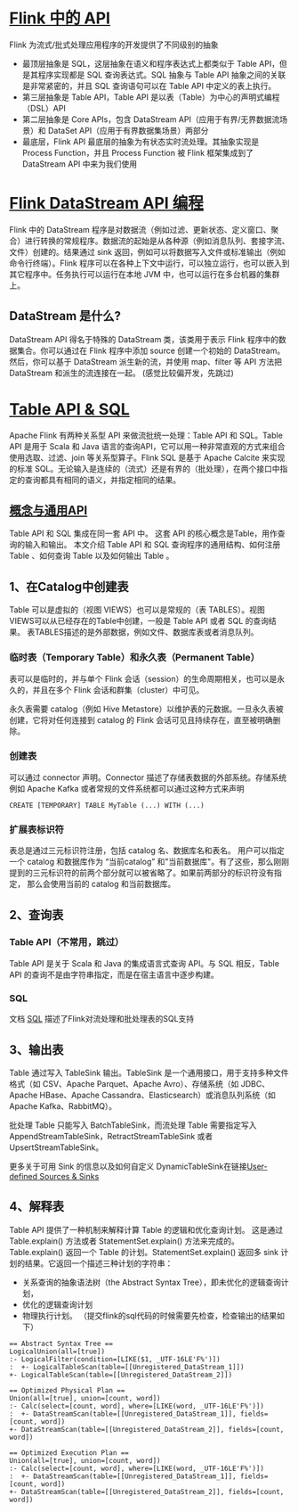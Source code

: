 # [Flink 中的 API](https://nightlies.apache.org/flink/flink-docs-release-1.16/zh/docs/concepts/overview/)

Flink 为流式/批式处理应用程序的开发提供了不同级别的抽象
* 最顶层抽象是 SQL，这层抽象在语义和程序表达式上都类似于 Table API，但是其程序实现都是 SQL 查询表达式。SQL 抽象与 Table API 抽象之间的关联是非常紧密的，并且 SQL 查询语句可以在 Table API 中定义的表上执行。
* 第三层抽象是 Table API，Table API 是以表（Table）为中心的声明式编程（DSL）API
* 第二层抽象是 Core APIs，包含 DataStream API（应用于有界/无界数据流场景）和 DataSet API（应用于有界数据集场景）两部分
* 最底层，Flink API 最底层的抽象为有状态实时流处理。其抽象实现是 Process Function，并且 Process Function 被 Flink 框架集成到了 DataStream API 中来为我们使用

# [Flink DataStream API 编程](https://nightlies.apache.org/flink/flink-docs-release-1.16/zh/docs/dev/datastream/overview/)
Flink 中的 DataStream 程序是对数据流（例如过滤、更新状态、定义窗口、聚合）进行转换的常规程序。数据流的起始是从各种源（例如消息队列、套接字流、文件）创建的。结果通过 sink 返回，例如可以将数据写入文件或标准输出（例如命令行终端）。Flink 程序可以在各种上下文中运行，可以独立运行，也可以嵌入到其它程序中。任务执行可以运行在本地 JVM 中，也可以运行在多台机器的集群上。

## DataStream 是什么?
DataStream API 得名于特殊的 DataStream 类，该类用于表示 Flink 程序中的数据集合。你可以通过在 Flink 程序中添加 source 创建一个初始的 DataStream。然后，你可以基于 DataStream 派生新的流，并使用 map、filter 等 API 方法把 DataStream 和派生的流连接在一起。
(感觉比较偏开发，先跳过)

# [Table API & SQL](https://nightlies.apache.org/flink/flink-docs-release-1.16/zh/docs/dev/table/overview/)
Apache Flink 有两种关系型 API 来做流批统一处理：Table API 和 SQL。Table API 是用于 Scala 和 Java 语言的查询API，它可以用一种非常直观的方式来组合使用选取、过滤、join 等关系型算子。Flink SQL 是基于 Apache Calcite 来实现的标准 SQL。无论输入是连续的（流式）还是有界的（批处理），在两个接口中指定的查询都具有相同的语义，并指定相同的结果。

## [概念与通用API](https://nightlies.apache.org/flink/flink-docs-release-1.16/zh/docs/dev/table/common/)
Table API 和 SQL 集成在同一套 API 中。 这套 API 的核心概念是Table，用作查询的输入和输出。 本文介绍 Table API 和 SQL 查询程序的通用结构、如何注册 Table 、如何查询 Table 以及如何输出 Table 。

## 1、在Catalog中创建表
Table 可以是虚拟的（视图 VIEWS）也可以是常规的（表 TABLES）。视图 VIEWS可以从已经存在的Table中创建，一般是 Table API 或者 SQL 的查询结果。 表TABLES描述的是外部数据，例如文件、数据库表或者消息队列。

### 临时表（Temporary Table）和永久表（Permanent Table）
表可以是临时的，并与单个 Flink 会话（session）的生命周期相关，也可以是永久的，并且在多个 Flink 会话和群集（cluster）中可见。

永久表需要 catalog（例如 Hive Metastore）以维护表的元数据。一旦永久表被创建，它将对任何连接到 catalog 的 Flink 会话可见且持续存在，直至被明确删除。

### 创建表
可以通过 connector 声明。Connector 描述了存储表数据的外部系统。存储系统例如 Apache Kafka 或者常规的文件系统都可以通过这种方式来声明
```
CREATE [TEMPORARY] TABLE MyTable (...) WITH (...)
```
### 扩展表标识符
表总是通过三元标识符注册，包括 catalog 名、数据库名和表名。
用户可以指定一个 catalog 和数据库作为 “当前catalog” 和"当前数据库"。有了这些，那么刚刚提到的三元标识符的前两个部分就可以被省略了。如果前两部分的标识符没有指定， 那么会使用当前的 catalog 和当前数据库。

## 2、查询表
### Table API（不常用，跳过）
Table API 是关于 Scala 和 Java 的集成语言式查询 API。与 SQL 相反，Table API 的查询不是由字符串指定，而是在宿主语言中逐步构建。

### SQL
文档 [SQL](https://nightlies.apache.org/flink/flink-docs-release-1.16/zh/docs/dev/table/sql/overview/) 描述了Flink对流处理和批处理表的SQL支持

## 3、输出表
Table 通过写入 TableSink 输出。TableSink 是一个通用接口，用于支持多种文件格式（如 CSV、Apache Parquet、Apache Avro）、存储系统（如 JDBC、Apache HBase、Apache Cassandra、Elasticsearch）或消息队列系统（如 Apache Kafka、RabbitMQ）。

批处理 Table 只能写入 BatchTableSink，而流处理 Table 需要指定写入 AppendStreamTableSink，RetractStreamTableSink 或者 UpsertStreamTableSink。

更多关于可用 Sink 的信息以及如何自定义 DynamicTableSink在链接[User-defined Sources & Sinks](https://nightlies.apache.org/flink/flink-docs-release-1.16/zh/docs/dev/table/sourcessinks/)

## 4、解释表

Table API 提供了一种机制来解释计算 Table 的逻辑和优化查询计划。 这是通过 Table.explain() 方法或者 StatementSet.explain() 方法来完成的。Table.explain() 返回一个 Table 的计划。StatementSet.explain() 返回多 sink 计划的结果。它返回一个描述三种计划的字符串：

* 关系查询的抽象语法树（the Abstract Syntax Tree），即未优化的逻辑查询计划，
* 优化的逻辑查询计划
* 物理执行计划。
（提交flink的sql代码的时候需要先检查，检查输出的结果如下）
```
== Abstract Syntax Tree ==
LogicalUnion(all=[true])
:- LogicalFilter(condition=[LIKE($1, _UTF-16LE'F%')])
:  +- LogicalTableScan(table=[[Unregistered_DataStream_1]])
+- LogicalTableScan(table=[[Unregistered_DataStream_2]])

== Optimized Physical Plan ==
Union(all=[true], union=[count, word])
:- Calc(select=[count, word], where=[LIKE(word, _UTF-16LE'F%')])
:  +- DataStreamScan(table=[[Unregistered_DataStream_1]], fields=[count, word])
+- DataStreamScan(table=[[Unregistered_DataStream_2]], fields=[count, word])

== Optimized Execution Plan ==
Union(all=[true], union=[count, word])
:- Calc(select=[count, word], where=[LIKE(word, _UTF-16LE'F%')])
:  +- DataStreamScan(table=[[Unregistered_DataStream_1]], fields=[count, word])
+- DataStreamScan(table=[[Unregistered_DataStream_2]], fields=[count, word])
```
